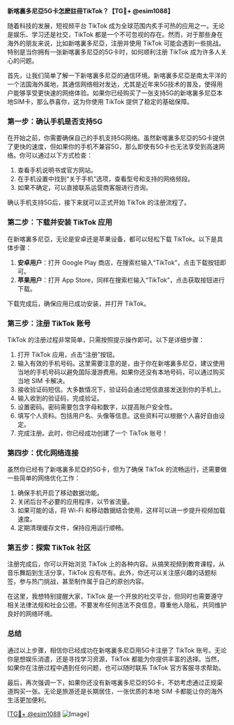 **新喀裏多尼亞5G卡怎麽註冊TikTok？【TG💪+ @esim1088】**

随着科技的发展，短视频平台 TikTok 成为全球范围内炙手可热的应用之一。无论是娱乐、学习还是社交，TikTok 都是一个不可忽视的存在。然而，对于那些身在海外的朋友来说，比如新喀裏多尼亞，注册并使用 TikTok 可能会遇到一些挑战。特别是当你拥有一张新喀裏多尼亞的5G卡时，如何顺利注册 TikTok 成为许多人关心的问题。

首先，让我们简单了解一下新喀裏多尼亞的通信环境。新喀裏多尼亞是南太平洋的一个法国海外属地，其通信网络相对发达，尤其是近年来5G技术的普及，使得用户能够享受更快速的网络体验。如果你已经购买了一张支持5G的新喀裏多尼亞本地SIM卡，那么恭喜你，这为你使用 TikTok 提供了稳定的基础保障。

### **第一步：确认手机是否支持5G**
在开始之前，你需要确保自己的手机支持5G网络。虽然新喀裏多尼亞的5G卡提供了更快的速度，但如果你的手机不兼容5G，那么即使有5G卡也无法享受到高速网络。你可以通过以下方式检查：

1. 查看手机说明书或官方网站。
2. 在手机设置中找到“关于手机”选项，查看型号和支持的网络频段。
3. 如果不确定，可以直接联系运营商客服进行咨询。

确认手机支持5G后，接下来就可以正式开始 TikTok 的注册流程了。

### **第二步：下载并安装 TikTok 应用**
在新喀裏多尼亞，无论是安卓还是苹果设备，都可以轻松下载 TikTok。以下是具体步骤：

1. **安卓用户**：打开 Google Play 商店，在搜索栏输入“TikTok”，点击下载按钮即可。
2. **苹果用户**：打开 App Store，同样在搜索栏输入“TikTok”，点击获取按钮进行下载。

下载完成后，确保应用已成功安装，并打开 TikTok。

### **第三步：注册 TikTok 账号**
TikTok 的注册过程非常简单，只需按照提示操作即可。以下是详细步骤：

1. 打开 TikTok 应用，点击“注册”按钮。
2. 输入有效的手机号码。这里需要注意的是，由于你在新喀裏多尼亞，建议使用当地的手机号码以避免国际漫游费用。如果你还没有本地号码，可以通过购买当地 SIM 卡解决。
3. 接收验证码短信。大多数情况下，验证码会通过短信直接发送到你的手机上。
4. 输入收到的验证码，完成验证。
5. 设置密码。密码需要包含字母和数字，以提高账户安全性。
6. 填写个人资料。包括用户名、头像等信息。这些资料可以根据个人喜好自由设定。
7. 完成注册。此时，你已经成功创建了一个 TikTok 账号！

### **第四步：优化网络连接**
虽然你已经有了新喀裏多尼亞的5G卡，但为了确保 TikTok 的流畅运行，还需要做一些简单的网络优化工作：

1. 确保手机开启了移动数据功能。
2. 关闭后台不必要的应用程序，以节省流量。
3. 如果可能的话，将 Wi-Fi 和移动数据结合使用，这样可以进一步提升视频加载速度。
4. 定期清理缓存文件，保持应用运行顺畅。

### **第五步：探索 TikTok 社区**
注册完成后，你可以开始浏览 TikTok 上的各种内容。从搞笑视频到教育课程，从音乐舞蹈到生活分享，TikTok 应有尽有。此外，你还可以关注感兴趣的话题标签，参与热门挑战，甚至制作属于自己的原创内容。

在这里，我想特别提醒大家，TikTok 是一个开放的社交平台，但同时也需要遵守相关法律法规和社会公德。不要发布任何违法不良信息，尊重他人隐私，共同维护良好的网络环境。

### **总结**
通过以上步骤，相信你已经成功在新喀裏多尼亞用5G卡注册了 TikTok 账号。无论你是想娱乐消遣，还是寻找学习资源，TikTok 都能为你提供丰富的选择。当然，如果你在注册过程中遇到任何问题，也可以随时联系 TikTok 官方客服寻求帮助。

最后，再次强调一下，如果你还没有新喀裏多尼亞的5G卡，不妨考虑通过正规渠道购买一张。无论是旅游还是长期居住，一张优质的本地 SIM 卡都能让你的海外生活更加便利。

[[TG💪+ @esim1088](https://t.me/s/esim1088) ![Image](https://i.postimg.cc/4NQfJmqS/Snipaste-2025-05-13-00-14-12.png)]